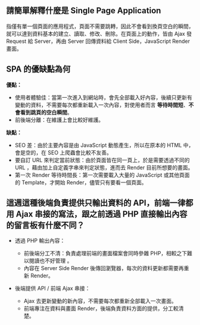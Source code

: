 ## 請簡單解釋什麼是 Single Page Application  
指僅有單一個頁面的應用程式，頁面不需要跳轉，因此不會看到換頁空白的瞬間，就可以達到資料基本的建立、讀取、修改、刪除。在頁面上的動作，皆由 Ajax 發 Request 給 Server，再由 Server 回傳資料給 Client Side，JavaScript Render 畫面。

## SPA 的優缺點為何  
**優點：**  

* 使用者體驗佳：當第一次進入到網站時，會先全部載入好內容，後續只更新有變動的資料，不需要每次都重新載入一次內容，對使用者而言 **等待時間短**、**不會看到跳頁的空白瞬間**。  
* 前後端分離：在維護上會比較好維護。  

**缺點：**  

* SEO 差：由於主要內容是由 JavaScript 動態產生，所以在原本的 HTML 中，會是空的，在 SEO 上爬蟲會比較不友善。    
* 要自訂 URL 來判定當前狀態：由於頁面皆在同一頁上，於是需要透過不同的 URL ，藉由加上自定義字串來判定狀態，進而去 Render 目前所想要的畫面。   
* 第一次 Render 等待時間長：第一次需要載入大量的 JavaScript 或其他頁面的 Template，才開始 Render，儘管只有要看一個頁面。  


## 這週這種後端負責提供只輸出資料的 API，前端一律都用 Ajax 串接的寫法，跟之前透過 PHP 直接輸出內容的留言板有什麼不同？  
* 透過 PHP 輸出內容：  
    * 前後端分工不清：負責處理前端的畫面檔案會同時參雜 PHP，相較之下難以閱讀也不好管理 。   
    * 內容在 Server Side Render 後傳回瀏覽器，每次的資料更新都需要再重新 Render。  

* 後端提供 API / 前端 Ajax 串接：  
    * Ajax 去更新變動的新內容，不需要每次都重新全部載入一次畫面。  
    * 前端專注在資料與畫面 Render，後端負責資料方面的提供，分工較清楚。  
